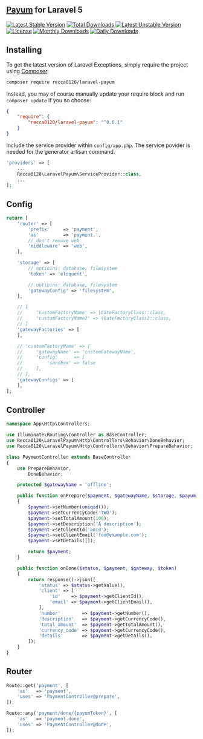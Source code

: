 ## [Payum](https://github.com/Payum/Payum) for Laravel 5

[![Latest Stable Version](https://poser.pugx.org/recca0120/laravel-payum/v/stable)](https://packagist.org/packages/recca0120/laravel-payum)
[![Total Downloads](https://poser.pugx.org/recca0120/laravel-payum/downloads)](https://packagist.org/packages/recca0120/laravel-payum)
[![Latest Unstable Version](https://poser.pugx.org/recca0120/laravel-payum/v/unstable)](https://packagist.org/packages/recca0120/laravel-payum)
[![License](https://poser.pugx.org/recca0120/laravel-payum/license)](https://packagist.org/packages/recca0120/laravel-payum)
[![Monthly Downloads](https://poser.pugx.org/recca0120/laravel-payum/d/monthly)](https://packagist.org/packages/recca0120/laravel-payum)
[![Daily Downloads](https://poser.pugx.org/recca0120/laravel-payum/d/daily)](https://packagist.org/packages/recca0120/laravel-payum)

## Installing

To get the latest version of Laravel Exceptions, simply require the project using [Composer](https://getcomposer.org):

```bash
composer require recca0120/laravel-payum
```

Instead, you may of course manually update your require block and run `composer update` if you so choose:

```json
{
    "require": {
        "recca0120/laravel-payum": "^0.0.1"
    }
}
```

Include the service provider within `config/app.php`. The service povider is needed for the generator artisan command.

```php
'providers' => [
    ...
    Recca0120\LaravelPayum\ServiceProvider::class,
    ...
];
```

## Config

```php
return [
    'router' => [
        'prefix'     => 'payment',
        'as'         => 'payment.',
        // don't remove web
        'middleware' => 'web',
    ],

    'storage' => [
        // optioins: database, filesystem
        'token' => 'eloquent',

        // optioins: database, filesystem
        'gatewayConfig' => 'filesystem',
    ],

    // [
    //     'customFactoryName' => \GateFactoryClass::class,
    //     'customFactoryName2' => \GateFactoryClass2::class,
    // ]
    'gatewayFactories' => [
    ],

    // 'customFactoryName' => [
    //     'gatewayName' => 'customGatewayName',
    //     'config'      => [
    //         'sandbox' => false
    //     ],
    // ],
    'gatewayConfigs' => [
    ],
];
```

## Controller

```php
namespace App\Http\Controllers;

use Illuminate\Routing\Controller as BaseController;
use Recca0120\LaravelPayum\Http\Controllers\Behavior\DoneBehavior;
use Recca0120\LaravelPayum\Http\Controllers\Behavior\PrepareBehavior;

class PaymentController extends BaseController
{
    use PrepareBehavior,
        DoneBehavior;

    protected $gatewayName = 'offline';

    public function onPrepare($payment, $gatewayName, $storage, $payum)
    {
        $payment->setNumber(uniqid());
        $payment->setCurrencyCode('TWD');
        $payment->setTotalAmount(100);
        $payment->setDescription('A description');
        $payment->setClientId('anId');
        $payment->setClientEmail('foo@example.com');
        $payment->setDetails([]);

        return $payment;
    }

    public function onDone($status, $payment, $gateway, $token)
    {
        return response()->json([
            'status' => $status->getValue(),
            'client' => [
                'id'    => $payment->getClientId(),
                'email' => $payment->getClientEmail(),
            ],
            'number'        => $payment->getNumber(),
            'description'   => $payment->getCurrencyCode(),
            'total_amount'  => $payment->getTotalAmount(),
            'currency_code' => $payment->getCurrencyCode(),
            'details'       => $payment->getDetails(),
        ]);
    }
}
```

## Router

```php
Route::get('payment', [
    'as'   => 'payment',
    'uses' => 'PaymentController@prepare',
]);

Route::any('payment/done/{payumToken}', [
    'as'   => 'payment.done',
    'uses' => 'PaymentController@done',
]);
```

